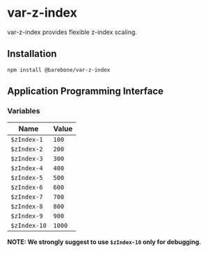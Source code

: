 # var-z-index
var-z-index provides flexible z-index scaling.

## Installation
```
npm install @barebone/var-z-index
```

## Application Programming Interface

### Variables

| Name         | Value  |
| ------------ | ------ |
| `$zIndex-1`  | `100`  |
| `$zIndex-2`  | `200`  |
| `$zIndex-3`  | `300`  |
| `$zIndex-4`  | `400`  |
| `$zIndex-5`  | `500`  |
| `$zIndex-6`  | `600`  |
| `$zIndex-7`  | `700`  |
| `$zIndex-8`  | `800`  |
| `$zIndex-9`  | `900`  |
| `$zIndex-10` | `1000` |

**NOTE: We strongly suggest to use `$zIndex-10` only for debugging.**
